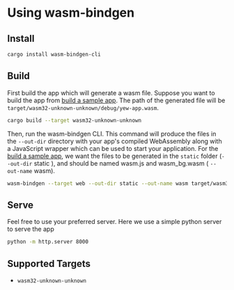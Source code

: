 # Using wasm-bindgen

## Install

```bash
cargo install wasm-bindgen-cli
```

## Build

First build the app which will generate a wasm file. Suppose you want to build the app from
[build a sample app](../build-a-sample-app.md). The path of the generated file will be
`target/wasm32-unknown-unknown/debug/yew-app.wasm`.

```bash
cargo build --target wasm32-unknown-unknown
```

Then, run the wasm-bindgen CLI. This command will produce the files in the `--out-dir`
directory with your app's compiled WebAssembly along with a JavaScript wrapper which can be 
used to start your application. For the [build a sample app](../build-a-sample-app.md), we
want the files to be generated in the `static` folder (`--out-dir` static ), and should be 
named wasm.js and wasm_bg.wasm ( `--out-name` wasm).

```bash
wasm-bindgen --target web --out-dir static --out-name wasm target/wasm32-unknown-unknown/debug/appname.wasm --no-typescript
```

## Serve

Feel free to use your preferred server. Here we use a simple python server to serve the app

```bash
python -m http.server 8000
```

## Supported Targets

* `wasm32-unknown-unknown`

